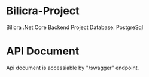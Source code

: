 # Bilicra-Project
Bilicra .Net Core Backend Project
Database: PostgreSql

# API Document
Api document is accessiable by "/swagger" endpoint.

